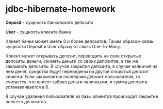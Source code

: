 # jdbc-hibernate-homework

**Deposit** - сущность банковского депозита

**User** - сущность клиента банка

Клиент банка может иметь 0 и более депозитов. Таким образом связь сущности Deposit и User образуют связь One-To-Many.

Клиент может открывать депозит, переводить на свои открытые депозиты деньги, снимать деньги со своих депозитов, а так же закрывать депозиты. В случае закрытия депозита, в случае налиичия на нем денег, средства будут переведены на другой открытый депозит клиента. Если закрывается последний депозит пользователя, то считается, что клиент забрал деньги наличными, и сумма депозита устанавливается в 0.

В случае удаления пользователя из базы клиентов происходит закрытие всех его депозитов. 
